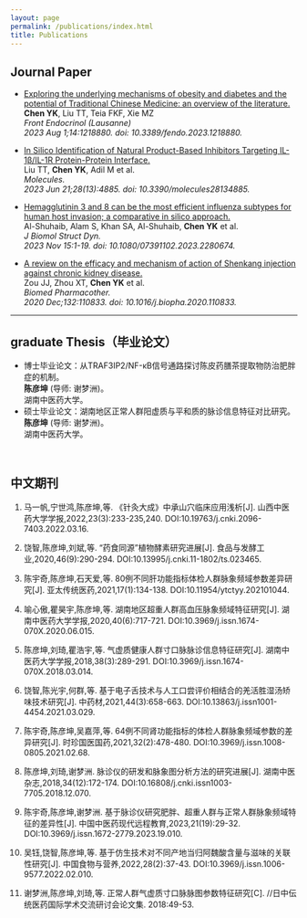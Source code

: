 ```yaml
---
layout: page
permalink: /publications/index.html
title: Publications
---
```




## Journal Paper

- <a href="https://pubmed.ncbi.nlm.nih.gov/37600709/" target="_blank">Exploring the underlying mechanisms of obesity and diabetes and the potential of Traditional Chinese Medicine: an overview of the literature.</a><br>
**Chen YK**, Liu TT, Teia FKF, Xie MZ<br>
*Front Endocrinol (Lausanne)*<br>
*2023 Aug 1;14:1218880. doi: 10.3389/fendo.2023.1218880.*

- <a href="https://pubmed.ncbi.nlm.nih.gov/37446547/" target="_blank">In Silico Identification of Natural Product-Based Inhibitors Targeting IL-1β/IL-1R Protein-Protein Interface.</a><br>
Liu TT, **Chen YK**, Adil M et al.<br>
*Molecules.*<br>
*2023 Jun 21;28(13):4885. doi: 10.3390/molecules28134885.*


- <a href="https://pubmed.ncbi.nlm.nih.gov/37965722/" target="_blank">Hemagglutinin 3 and 8 can be the most efficient influenza subtypes for human host invasion; a comparative in silico approach.</a><br>
Al-Shuhaib, Alam S, Khan SA, Al-Shuhaib, **Chen YK** et al.<br>
*J Biomol Struct Dyn.*<br>
*2023 Nov 15:1-19. doi: 10.1080/07391102.2023.2280674.*<br>

- <a href="https://pubmed.ncbi.nlm.nih.gov/33035831/" target="_blank">A review on the efficacy and mechanism of action of Shenkang injection against chronic kidney disease.</a><br>
Zou JJ, Zhou XT, **Chen YK** et al.<br>
*Biomed Pharmacother.*<br>
*2020 Dec;132:110833. doi: 10.1016/j.biopha.2020.110833.*<br>





---

## graduate Thesis（毕业论文）

- 博士毕业论文：从TRAF3IP2/NF-κB信号通路探讨陈皮药膳茶提取物防治肥胖症的机制。<br>**陈彦坤** (导师: 谢梦洲)。 <br>湖南中医药大学。
- 硕士毕业论文：湖南地区正常人群阳虚质与平和质的脉诊信息特征对比研究。<br>**陈彦坤** (导师: 谢梦洲)。 <br>湖南中医药大学。



<br>

## 中文期刊

1. 马一帆,宁世鸿,陈彦坤,等. 《针灸大成》中承山穴临床应用浅析[J]. 山西中医药大学学报,2022,23(3):233-235,240. DOI:10.19763/j.cnki.2096-7403.2022.03.16.

2. 饶智,陈彦坤,刘斌,等. “药食同源”植物酵素研究进展[J]. 食品与发酵工业,2020,46(9):290-294. DOI:10.13995/j.cnki.11-1802/ts.023465.

3. 陈宇奇,陈彦坤,石天爱,等. 80例不同肝功能指标体检人群脉象频域参数差异研究[J]. 亚太传统医药,2021,17(1):134-138. DOI:10.11954/ytctyy.202101044.

4. 喻心傲,瞿昊宇,陈彦坤,等. 湖南地区超重人群高血压脉象频域特征研究[J]. 湖南中医药大学学报,2020,40(6):717-721. DOI:10.3969/j.issn.1674-070X.2020.06.015.

5. 陈彦坤,刘琦,瞿浩宇,等. 气虚质健康人群寸口脉脉诊信息特征研究[J]. 湖南中医药大学学报,2018,38(3):289-291. DOI:10.3969/j.issn.1674-070X.2018.03.014.

6. 饶智,陈光宇,何群,等. 基于电子舌技术与人工口尝评价相结合的羌活胜湿汤矫味技术研究[J]. 中药材,2021,44(3):658-663. DOI:10.13863/j.issn1001-4454.2021.03.029.

7. 陈宇奇,陈彦坤,吴嘉萍,等. 64例不同肾功能指标的体检人群脉象频域参数的差异研究[J]. 时珍国医国药,2021,32(2):478-480. DOI:10.3969/j.issn.1008-0805.2021.02.68.

8. 陈彦坤,刘琦,谢梦洲. 脉诊仪的研发和脉象图分析方法的研究进展[J]. 湖南中医杂志,2018,34(12):172-174. DOI:10.16808/j.cnki.issn1003-7705.2018.12.070.

9. 陈宇奇,陈彦坤,谢梦洲. 基于脉诊仪研究肥胖、超重人群与正常人群脉象频域特征的差异性[J]. 中国中医药现代远程教育,2023,21(19):29-32. DOI:10.3969/j.issn.1672-2779.2023.19.010.

10. 吴钰,饶智,陈彦坤,等. 基于仿生技术对不同产地当归阿魏酸含量与滋味的关联性研究[J]. 中国食物与营养,2022,28(2):37-43. DOI:10.3969/j.issn.1006-9577.2022.02.010.

11. 谢梦洲,陈彦坤,刘琦,等. 正常人群气虚质寸口脉脉图参数特征研究[C]. //日中伝统医药国际学术交流研讨会论文集. 2018:49-53.
